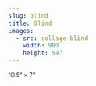 ```yaml
---
slug: blind
title: Blind
images:
  - src: collage-blind
    width: 900
    height: 597
---
```

<small>10.5" × 7"</small>
